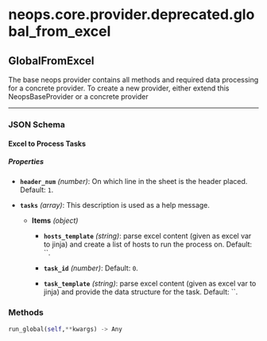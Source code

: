 # neops.core.provider.deprecated.global_from_excel
## GlobalFromExcel
The base neops provider contains all methods and required data processing for a concrete provider.
To create a new provider, either extend this NeopsBaseProvider or a concrete provider

----------
### JSON Schema
#### Excel to Process Tasks


##### Properties


- **`header_num`** *(number)*: On which line in the sheet is the header placed. Default: `1`.

- **`tasks`** *(array)*: This description is used as a help message.

  - **Items** *(object)*

    - **`hosts_template`** *(string)*: parse excel content (given as excel var to jinja) and create a list of hosts to run the process on. Default: ``.

    - **`task_id`** *(number)*: Default: `0`.

    - **`task_template`** *(string)*: parse excel content (given as excel var to jinja) and provide the data structure for the task. Default: ``.

### Methods
```python
run_global(self,**kwargs) -> Any
```